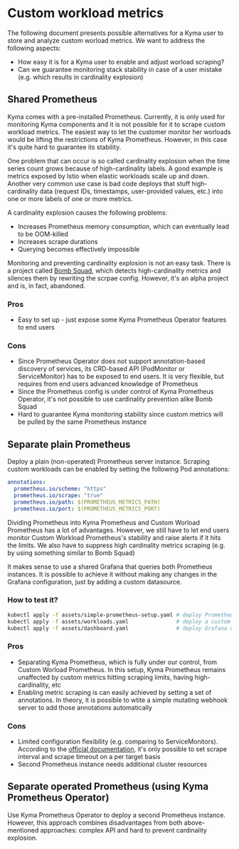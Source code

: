 # Custom workload metrics

The following document presents possible alternatives for a Kyma user to store and analyze custom worload metrics. We want to address the following aspects:

* How easy it is for a Kyma user to enable and adjust worload scraping?
* Can we guarantee monitoring stack stability in case of a user mistake (e.g. which results in cardinality explosion)

## Shared Prometheus

Kyma comes with a pre-installed Prometheus. Currently, it is only used for monitoring Kyma components and it is not possible for it to scrape custom workload metrics. 
The easiest way to let the customer monitor her worloads would be lifting the restrictions of Kyma Prometheus. However, in this case it's quite hard to guarantee its stability.

One problem that can occur is so called cardinality explosion when the time series count grows because of high-cardinality labels. A good example is metrics exposed by Istio when elastic workloads scale up and down. Another very common use case is bad code deploys that stuff high-cardinality data (request IDs, timestamps, user-provided values, etc.) into one or more labels of one or more metrics.

A cardinality explosion causes the following problems:

* Increases Prometheus memory consumption, which can eventually lead to be OOM-killed
* Increases scrape durations
* Querying becomes effectively impossible

Monitoring and preventing cardinality explosion is not an easy task. There is a project called [Bomb Squad](https://github.com/open-fresh/bomb-squad), which detects high-cardinality metrics and silences them by rewriting the scrpae config.
However, it's an alpha project and is, in fact, abandoned. 

### Pros

* Easy to set up - just expose some Kyma Prometheus Operator features to end users

### Cons

* Since Prometheus Operator does not support annotation-based discovery of services, its CRD-based API (PodMonitor or ServiceMonitor) has to be exposed to end users. It is very flexible, but requires from end users advanced knowledge of Prometheus
* Since the Prometheus config is under control of Kyma Prometheus Operator, it's not possible to use cardinality prevention alike Bomb Squad
* Hard to guarantee Kyma monitoring stability since custom metrics will be pulled by the same Prometheus instance

## Separate plain Prometheus

Deploy a plain (non-operated) Prometheus server instance. Scraping custom workloads can be enabled by setting the following Pod annotations: 
```yaml
annotations:
  prometheus.io/scheme: "https"
  prometheus.io/scrape: "true"
  prometheus.io/path: $(PROMETHEUS_METRICS_PATH)
  prometheus.io/port: $(PROMETHEUS_METRICS_PORT)
```

Dividing Prometheus into Kyma Prometheus and Custom Worload Prometheus has a lot of advantages. However, we still have to let end users monitor Custom Workload Prometheus's stability and raise alerts if it hits the limits. We also have to suppress high cardinality metrics scraping (e.g. by using something similar to Bomb Squad)

It makes sense to use a shared Grafana that queries both Prometheus instances. It is possible to achieve it without making any changes in the Grafana configuration, just by adding a custom datasource.

### How to test it?

```bash
kubectl apply -f assets/simple-prometheus-setup.yaml # deploy Prometheus server and make it a Kyma Grafana datasource
kubectl apply -f assets/workloads.yaml               # deploy a custom worload that exposes metrics
kubectl apply -f assets/dashboard.yaml               # deploy Grafana dashboard
```

### Pros

* Separating Kyma Prometheus, which is fully under our control, from Custom Worload Prometheus. In this setup, Kyma Prometheus remains unaffected by custom metrics hitting scraping limits, having high-cardinality, etc
* Enabling metric scraping is can easily achieved by setting a set of annotations. In theory, it is possible to wtite a simple mutating webhook server to add those annotations automatically

### Cons

* Limited configuration flexibility (e.g. comparing to ServiceMonitors). According to the [official documentation](https://prometheus.io/docs/prometheus/latest/configuration/configuration/#relabel_config), it's only possible to set scrape interval and scrape timeout on a per target basis
* Second Prometheus instance needs additional cluster resources

## Separate operated Prometheus (using Kyma Prometheus Operator)

Use Kyma Prometheus Operator to deploy a second Prometheus instance. However, this approach combines disadvantages from both above-mentioned approaches: complex API and hard to prevent cardinality explosion.
